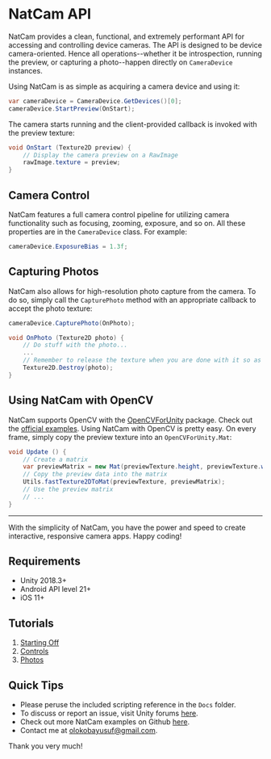 # NatCam API
NatCam provides a clean, functional, and extremely performant API for accessing and controlling device cameras. The API is designed to be device camera-oriented. Hence all operations--whether it be introspection, running the preview, or capturing a photo--happen directly on `CameraDevice` instances.

Using NatCam is as simple as acquiring a camera device and using it:
```csharp
var cameraDevice = CameraDevice.GetDevices()[0];
cameraDevice.StartPreview(OnStart);
```

The camera starts running and the client-provided callback is invoked with the preview texture:
```csharp
void OnStart (Texture2D preview) {
    // Display the camera preview on a RawImage
    rawImage.texture = preview;
}
```

## Camera Control
NatCam features a full camera control pipeline for utilizing camera functionality such as focusing, zooming, exposure, and so on. All these properties are in the `CameraDevice` class. For example:
```csharp
cameraDevice.ExposureBias = 1.3f;
```

## Capturing Photos
NatCam also allows for high-resolution photo capture from the camera. To do so, simply call the `CapturePhoto` method with an appropriate callback to accept the photo texture:
```csharp
cameraDevice.CapturePhoto(OnPhoto);

void OnPhoto (Texture2D photo) {
    // Do stuff with the photo...
    ...
    // Remember to release the texture when you are done with it so as to avoid memory leak
    Texture2D.Destroy(photo); 
}
```

## Using NatCam with OpenCV
NatCam supports OpenCV with the [OpenCVForUnity](https://assetstore.unity.com/packages/tools/integration/opencv-for-unity-21088) package. Check out the [official examples](https://github.com/EnoxSoftware/NatCamWithOpenCVForUnityExample). Using NatCam with OpenCV is pretty easy. On every frame, simply copy the preview texture into an `OpenCVForUnity.Mat`:
```csharp
void Update () {
    // Create a matrix
    var previewMatrix = new Mat(previewTexture.height, previewTexture.width, CvType.CV_8UC4);
    // Copy the preview data into the matrix
    Utils.fastTexture2DToMat(previewTexture, previewMatrix);
    // Use the preview matrix
    // ...
}
```

___

With the simplicity of NatCam, you have the power and speed to create interactive, responsive camera apps. Happy coding!

## Requirements
- Unity 2018.3+
- Android API level 21+
- iOS 11+

## Tutorials
1. [Starting Off](https://medium.com/@olokobayusuf/natcam-tutorial-series-1-starting-off-dc3990f5dab6)
2. [Controls](https://medium.com/@olokobayusuf/natcam-tutorial-series-2-controls-d2e2d0738223)
3. [Photos](https://medium.com/@olokobayusuf/natcam-tutorial-series-3-photos-e28361b83cf8)

## Quick Tips
- Please peruse the included scripting reference in the `Docs` folder.
- To discuss or report an issue, visit Unity forums [here](http://forum.unity3d.com/threads/natcam-device-camera-api.374690/).
- Check out more NatCam examples on Github [here](https://github.com/olokobayusuf?tab=repositories).
- Contact me at [olokobayusuf@gmail.com](mailto:olokobayusuf@gmail.com).

Thank you very much!